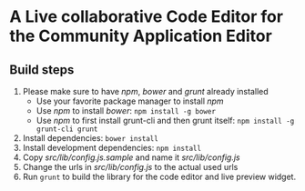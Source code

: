 # A Live collaborative Code Editor for the Community Application Editor

## Build steps
1. Please make sure to have *npm*, *bower* and *grunt* already installed
    * Use your favorite package manager to install *npm*
    * Use *npm* to install *bower*: ```npm install -g bower```
    * Use *npm* to first install grunt-cli and then grunt itself: ```npm install -g grunt-cli grunt```
2. Install dependencies: ```bower install```
3. Install development dependencies: ```npm install```
4. Copy *src/lib/config.js.sample* and name it *src/lib/config.js*
5. Change the urls in *src/lib/config.js* to the actual used urls
6. Run ```grunt``` to build the library for the code editor and live preview widget.
